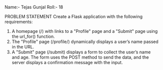 Name:- Tejas Gunjal
Roll:- 18

PROBLEM STATEMENT
Create a Flask application with the following requirements:
1.	A homepage (/) with links to a "Profile" page and a "Submit" page using the url_for() function.
2.	The "Profile" page (/profile/<username>) dynamically displays a user’s name passed in the URL.
3.	A "Submit" page (/submit) displays a form to collect the user’s name and age. The form uses the POST method to send the data, and the server displays a confirmation message with the input.
